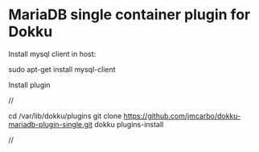 MariaDB single container plugin for Dokku
========================

Install mysql client in host:

sudo apt-get install mysql-client

Install plugin

//

cd /var/lib/dokku/plugins
git clone https://github.com/jmcarbo/dokku-mariadb-plugin-single.git
dokku plugins-install

//
